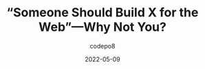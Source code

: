 ---
author: codepo8
date: 2022-05-09
permalink: false
tags:
  - meta
target_url: https://christianheilmann.com/2022/05/09/someone-should-build-x-for-the-web-why-not-you-all-you-need-is-a-github-account/
title: “Someone Should Build X for the Web”—Why Not You?
---